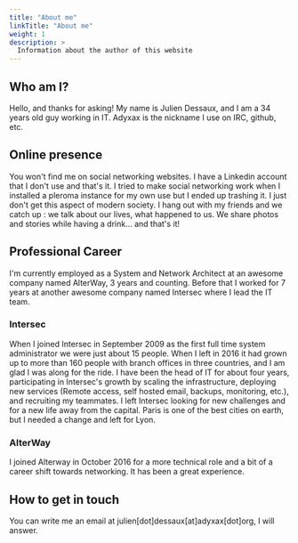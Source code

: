 ```yaml
---
title: "About me"
linkTitle: "About me"
weight: 1
description: >
  Information about the author of this website
---
```


## Who am I?

Hello, and thanks for asking! My name is Julien Dessaux, and I am a 34 years old guy working in IT. Adyxax is the nickname I use on IRC, github, etc.

## Online presence

You won't find me on social networking websites. I have a Linkedin account that I don't use and that's it. I tried to make social networking work when I installed a pleroma instance
for my own use but I ended up trashing it. I just don't get this aspect of modern society. I hang out with my friends and we catch up : we talk about our lives, what happened to us. We share photos and
stories while having a drink... and that's it!

## Professional Career

I'm currently employed as a System and Network Architect at an awesome company named AlterWay, 3 years and counting. Before that I worked for 7 years at another awesome company named Intersec where I lead the IT team.

### Intersec

When I joined Intersec in September 2009 as the first full time system administrator we were just about 15 people. When I left in 2016 it had grown up to more than 160 people with
branch offices in three countries, and I am glad I was along for the ride. I have been the head of IT for about four years, participating in Intersec's growth by scaling the
infrastructure, deploying new services (Remote access, self hosted email, backups, monitoring, etc.), and recruiting my teammates. I left Intersec looking for new challenges and
for a new life away from the capital. Paris is one of the best cities on earth, but I needed a change and left for Lyon.

### AlterWay

I joined Alterway in October 2016 for a more technical role and a bit of a career shift towards networking. It has been a great experience.

## How to get in touch

You can write me an email at julien[dot]dessaux[at]adyxax[dot]org, I will answer.
